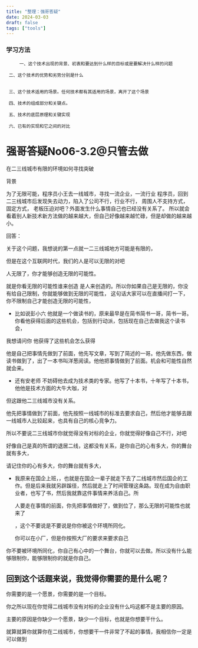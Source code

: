 ```yaml
---
title: "整理：强哥答疑"
date: 2024-03-03
draft: false
tags: ["tools"]
---
```









### 学习方法

~~~
	 一、这个技术出现的背景、初衷和要达到什么样的目标或是要解决什么样的问题

 二、这个技术的优势和劣势分别是什么 


 三、这个技术适用的场景。任何技术都有其适用的场景，离开了这个场景

 四、技术的组成部分和关键点。

 五、技术的底层原理和关键实现

 六、已有的实现和它之间的对比
~~~


# 强哥答疑No06-3.2@只管去做



在二三线城市有限的环境如何寻找突破

背景

为了无限可能，程序员小王去一线城市，寻找一流企业，一流行业
程序员，回到二三线城市后发现失去动力，陷入了公司不行，行业不行，
周围人不支持方式，固定方式，
老板压迫对吧？外面发生什么事情自己也已经没有关系了。
所以就会看着别人新技术新方法做的越来越大，但自己好像越来越忙碌，但是却做的越来越小。



回答：

关于这个问题，我想说的第一点就一二三线城地方可能是有限的，

但是在这个互联网时代，我们的人是可以无限的对吧

人无限了，你才能够创造无限的可能性。

就是你看无限的可能性谁来创造
是人来创造的。所以你如果自己是无限的，你没有给自己限制，你就能够做到无限的可能性，
这句话大家可以在直播间打一下，你不限制自己才能创造无限的可能性，



- 比如说彭小六  他就是一个做读书的，原来最早是在简书简书一哥，简书一哥。你看他获得后面的这些机会，包括到行动派，包括现在自己去做我这个读书会，



我想请问你 他获得了这些机会怎么获得

他是自己把事情先做到了前面，他先写文章，写到了简述的一哥。他先做东西，做读书做到了，出了一本书叫洋葱阅读。他他把事情做到了前面。机会和可能性自然就会来。



- 还有安老师 不妨碍他去成为技术类的专家。他写了十本书，十年写了十本书，他他是技术方面的大牛大咖，对

但这跟他二三线城市没有关系。

他先把事情做到了前面，他先按照一线城市的标准去要求自己，然后他才能够去跟一线城市人比较起来，也具有自己的核心竞争力。

所以不要说二三线城市你就觉得没有对标的企业，你就觉得好像自己不行，对吧

好像自己是真的所谓的退居二线，这都没有关系，是你自己的心有多大，你的舞台就有多大，

请记住你的心有多大，你的舞台就有多大，



- 我原来在国企上班，，也就是在国企一辈子就走下去了二线城市然后国企的工作。但是后来我就另辟蹊径，然后就走上了时间管理这条路。现在成为自由职业者，也写了书，然后我就靠这件事情来养活自己。所

  

  人要走在事情的前面，你先把事情做好了，做到位了，那么无限的可能性也就来了

  ，这个不要说是不要说是你你被这个环境所同化。

  

  你可以在小厂，但是你按照大厂的要求来要求自己

你不要被环境所同化，你自己有心中的一个舞台，你就可以去做。所以没有什么能够限制你，能够限制你的就是你自己。





## 回到这个话题来说，我觉得你需要的是什么呢？

你需要的是一个愿景，你需要的是一个目标。

你之所以现在你觉得二线城市没有对标的企业没有什么吗这都不是主要的原因。

主要的原因是你缺少一个愿景，缺少一个目标，也就是你想要干什么。

就算就算你就算你在二线城市，你想要干一件非常了不起的事情，我相信你一定是可以做到









